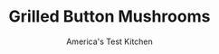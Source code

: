 ---
layout: ../../layouts/MarkdownPostLayout.astro
title: Grilled Button Mushrooms
author: America's Test Kitchen
pubDate: 2023-03-15
description: "Portobellos are great onthe grill. But what about the little guys?"
image_url: https://res.cloudinary.com/hksqkdlah/image/upload/ar_1:1,c_fill,dpr_2.0,f_auto,fl_lossy.progressive.strip_profile,g_faces:auto,q_auto:low,w_344/31017_sfs-grilled-button-mushroom-5
tags: ["Side Dishes","Vegetables","Grilling & Barbecue"]
calories: 674
protein: 5
carbohydrates: 5
fats: 
fiber: 1
ingredients: ["2 pounds, white mushrooms, stems trimmed flush with caps","2 tablespoons, extra-virgin olive oil",", Salt and pepper","2 tablespoons, unsalted butter, softened","2 tablespoons, minced fresh parsley","1 1/2 tablespoons, soy sauce","1 tablespoon, lemon juice","2 teaspoons, minced fresh thyme","1 , garlic clove, minced to paste","1 , Disposable 13 by 9-inch aluminum roasting pan"]
serves: 6
time: "1 hour"
instructions: ["In large bowl, toss mushrooms with oil, 1/2 teaspoon salt, and 1/2 teaspoon pepper. Combine butter, parsley, soy sauce, lemon juice, thyme, and garlic in disposable pan.","FOR A CHARCOAL GRILL: Open bottom vent completely. Light large chimney starter filled with charcoal briquettes (6 quarts). When top coals are partially covered with ash, pour evenly over grill. Set cooking grate in place, cover, and open lid vent completely. Heat grill until hot, about 5 minutes.","FOR A GAS GRILL: Turn all burners to high, cover, and heat grill until hot, about 15 minutes. Turn all burners to medium-high.","Clean and oil cooking grate. Place mushrooms gill side up on grill and cook (covered if using gas) until mushrooms have released some liquid and are char-streaked, about 6 minutes. Flip and cook (covered if using gas) until second side is well browned and char-streaked, 4 to 6 minutes longer.","Transfer mushrooms to disposable pan and place pan on grill. Cook (covered if using gas), stirring frequently, until butter has melted and mushrooms have absorbed liquid and appear glazed, about 3 minutes. Serve."]
nutrition: ["519 mg Potassium","140 mg Phosphorus","13 mg Calcium","1 mg Iron","18 mg Magnesium","394 mg Sodium","8 g Fat","5 mg Niacin (B3)","4 g Monounsaturated","6 mg Vitamin C","10 mg Cholesterol","3 g Saturated","1 g Fiber","29 µg Folate (food)","3 g Sugars","24 µg Vitamin K","147 g Water","5 g Carbs","29 µg Folate equivalent (total)","5 g Protein","38 µg Vitamin A","112 kcal Energy","674 calories"]
notes: "For even cooking, choose mushrooms of a uniform size. Medium mushrooms (1 to 2 inches in diameter) are best here; large mushrooms take much longer to cook. Season and oil the mushrooms just before grilling, or they will develop a wrinkled appearance and slimy texture."
---